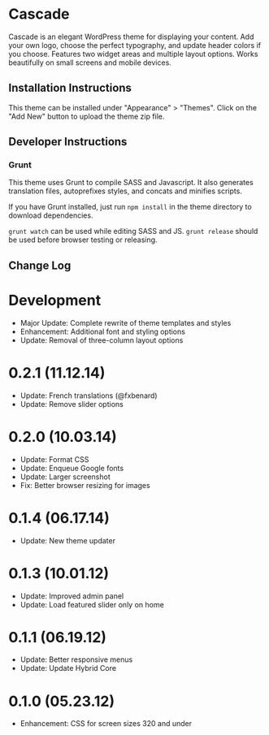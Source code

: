 # Cascade

Cascade is an elegant WordPress theme for displaying your content. Add your own logo, choose the perfect typography, and update header colors if you choose. Features two widget areas and multiple layout options. Works beautifully on small screens and mobile devices.

## Installation Instructions

This theme can be installed under "Appearance" > "Themes".  Click on the "Add New" button to upload the theme zip file.

## Developer Instructions

### Grunt

This theme uses Grunt to compile SASS and Javascript.  It also generates translation files, autoprefixes styles, and concats and minifies scripts.

If you have Grunt installed, just run `npm install` in the theme directory to download dependencies.

`grunt watch` can be used while editing SASS and JS.
`grunt release` should be used before browser testing or releasing.

## Change Log

Development
===

* Major Update: Complete rewrite of theme templates and styles
* Enhancement: Additional font and styling options
* Update: Removal of three-column layout options

0.2.1 (11.12.14)
===

* Update: French translations (@fxbenard)
* Update: Remove slider options


0.2.0 (10.03.14)
===

* Update: Format CSS
* Update: Enqueue Google fonts
* Update: Larger screenshot
* Fix: Better browser resizing for images

0.1.4 (06.17.14)
===

* Update: New theme updater

0.1.3 (10.01.12)
===

* Update: Improved admin panel
* Update: Load featured slider only on home

0.1.1 (06.19.12)
===

* Update: Better responsive menus
* Update: Update Hybrid Core

0.1.0 (05.23.12)
===

* Enhancement: CSS for screen sizes 320 and under